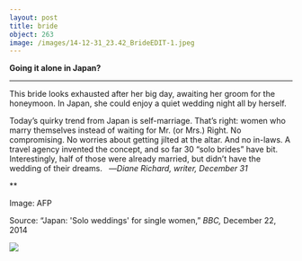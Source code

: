 ```yaml
---
layout: post
title: bride
object: 263
image: /images/14-12-31_23.42_BrideEDIT-1.jpeg
---
```

**Going it alone in Japan?**

****

This bride looks exhausted after her big day, awaiting her groom for the honeymoon. In Japan, she could enjoy a quiet wedding night all by herself. 

Today’s quirky trend from Japan is self-marriage. That’s right: women who marry themselves instead of waiting for Mr. (or Mrs.) Right. No compromising. No worries about getting jilted at the altar. And no in-laws. A travel agency invented the concept, and so far 30 “solo brides” have bit. Interestingly, half of those were already married, but didn’t have the wedding of their dreams.   —*Diane Richard, writer, December 31*

**

Image: AFP

Source: “Japan: 'Solo weddings' for single women,” *BBC,* December 22, 2014

![]({{siteurl.base}}/images/14-12-31_23.42_BrideEDIT-1.jpeg)
